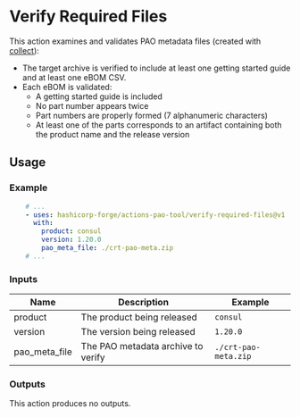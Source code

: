 # Verify Required Files

This action examines and validates PAO metadata files (created with [collect](../collect)):
* The target archive is verified to include at least one getting started guide and at least one eBOM CSV.
* Each eBOM is validated:
  * A getting started guide is included
  * No part number appears twice
  * Part numbers are properly formed (7 alphanumeric characters)
  * At least one of the parts corresponds to an artifact containing both the product name and the release version

## Usage

### Example

```yaml
    # ...
    - uses: hashicorp-forge/actions-pao-tool/verify-required-files@v1
      with:
        product: consul
        version: 1.20.0
        pao_meta_file: ./crt-pao-meta.zip
    # ...
```

### Inputs

| Name | Description | Example |
| - | - | - |
| product | The product being released | `consul` |
| version | The version being released | `1.20.0` |
| pao_meta_file | The PAO metadata archive to verify | `./crt-pao-meta.zip` |

### Outputs

This action produces no outputs.
